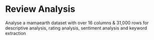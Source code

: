 # Review Analysis
Analyse a mamaearth dataset with over 16 columns & 31,000 rows for descriptive analysis, rating analysis, sentiment analysis and keyword extraction
